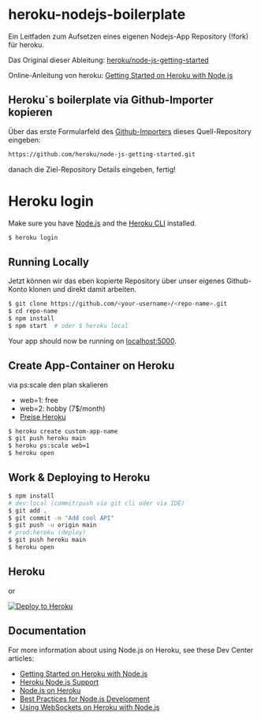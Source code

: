 # heroku-nodejs-boilerplate

Ein Leitfaden zum Aufsetzen eines eigenen Nodejs-App Repository (!fork) für heroku. 

Das Original dieser Ableitung: [heroku/node-js-getting-started](https://github.com/heroku/node-js-getting-started)

Online-Anleitung von heroku: [Getting Started on Heroku with Node.js](https://devcenter.heroku.com/articles/getting-started-with-nodejs)


## Heroku`s boilerplate via Github-Importer kopieren

Über das erste Formularfeld des [Github-Importers](https://github.com/new/import) dieses Quell-Repository eingeben:

```sh
https://github.com/heroku/node-js-getting-started.git
```
danach die Ziel-Repository Details eingeben, fertig!


# Heroku login
Make sure you have [Node.js](http://nodejs.org/) and the [Heroku CLI](https://cli.heroku.com/) installed.

```sh
$ heroku login
```

## Running Locally

Jetzt können wir das eben kopierte Repository über unser eigenes Github-Konto klonen und direkt damit arbeiten.

```sh
$ git clone https://github.com/<your-username>/<repo-name>.git
$ cd repo-name
$ npm install
$ npm start  # oder $ heroku local
```

Your app should now be running on [localhost:5000](http://localhost:5000/).

## Create App-Container on Heroku
via ps:scale den plan skalieren
+ web=1: free
+ web=2: hobby (7$/month)
+ [Preise Heroku](https://www.heroku.com/pricing)

```sh
$ heroku create custom-app-name
$ git push heroku main
$ heroku ps:scale web=1
$ heroku open
```

## Work & Deploying to Heroku

```sh
$ npm install
# dev:local (commit/push via git cli oder via IDE)
$ git add .
$ git commit -m "Add cool API"
$ git push -u origin main
# prod:heroku (deploy)
$ git push heroku main
$ heroku open
```

## Heroku 
or

[![Deploy to Heroku](https://www.herokucdn.com/deploy/button.png)](https://heroku.com/deploy)

## Documentation

For more information about using Node.js on Heroku, see these Dev Center articles:

- [Getting Started on Heroku with Node.js](https://devcenter.heroku.com/articles/getting-started-with-nodejs)
- [Heroku Node.js Support](https://devcenter.heroku.com/articles/nodejs-support)
- [Node.js on Heroku](https://devcenter.heroku.com/categories/nodejs)
- [Best Practices for Node.js Development](https://devcenter.heroku.com/articles/node-best-practices)
- [Using WebSockets on Heroku with Node.js](https://devcenter.heroku.com/articles/node-websockets)
